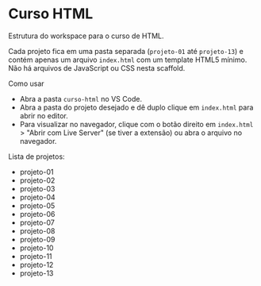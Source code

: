 # Curso HTML

Estrutura do workspace para o curso de HTML.

Cada projeto fica em uma pasta separada (`projeto-01` até `projeto-13`) e contém apenas um arquivo `index.html` com um template HTML5 mínimo. Não há arquivos de JavaScript ou CSS nesta scaffold.

Como usar

- Abra a pasta `curso-html` no VS Code.
- Abra a pasta do projeto desejado e dê duplo clique em `index.html` para abrir no editor.
- Para visualizar no navegador, clique com o botão direito em `index.html` > "Abrir com Live Server" (se tiver a extensão) ou abra o arquivo no navegador.

Lista de projetos:

- projeto-01
- projeto-02
- projeto-03
- projeto-04
- projeto-05
- projeto-06
- projeto-07
- projeto-08
- projeto-09
- projeto-10
- projeto-11
- projeto-12
- projeto-13

